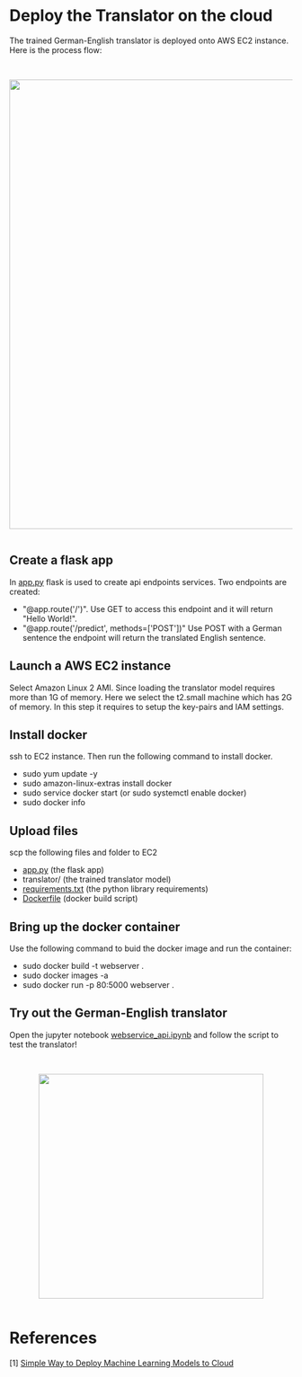 # Deploy the Translator on the cloud

The trained German-English translator is deployed onto AWS EC2 instance. Here is the process flow:  

<pre><p align="center">
<img src="https://github.com/zzc01/Machine-Translation-with-Transformers/assets/86133411/07703ec4-4195-4aa0-8d91-1dc93a98a8f5"  width="800" >
</p></pre>

## Create a flask app 
In [app.py](app.py) flask is used to create api endpoints services. Two endpoints are created: 
* "@app.route('/')". Use GET to access this endpoint and it will return "Hello World!". 
* "@app.route('/predict', methods=['POST'])" Use POST with a German sentence the endpoint will return the translated English sentence. 

## Launch a AWS EC2 instance
Select Amazon Linux 2 AMI. Since loading the translator model requires more than 1G of memory. Here we select the t2.small machine which has 2G of memory. In this step it requires to setup the key-pairs and IAM settings. 

## Install docker
ssh to EC2 instance. Then run the following command to install docker. 
* sudo yum update -y 
* sudo amazon-linux-extras install docker 
* sudo service docker start (or sudo systemctl enable docker) 
* sudo docker info 

## Upload files 
scp the following files and folder to EC2
* [app.py](app.py) (the flask app)
* translator/ (the trained translator model)
* [requirements.txt](requirements.txt) (the python library requirements)
* [Dockerfile](Dockerfile) (docker build script)

## Bring up the docker container 
Use the following command to buid the docker image and run the container: 
* sudo docker build -t webserver .
* sudo docker images -a
* sudo docker run -p 80:5000 webserver .

## Try out the German-English translator
Open the jupyter notebook [webservice_api.ipynb](webservice_api.ipynb) and follow the script to test the translator! 

<pre><p align="center">
<img src="https://github.com/zzc01/Machine-Translation-with-Transformers/assets/86133411/530d5c17-8a83-4935-b0ee-2ca749f4bb18"  width="400" >
</p></pre>

# References 
[1] [Simple Way to Deploy Machine Learning Models to Cloud](https://towardsdatascience.com/simple-way-to-deploy-machine-learning-models-to-cloud-fd58b771fdcf) <br/>
